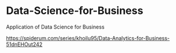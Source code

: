 # Data-Science-for-Business
Application of Data Science for Business

https://spiderum.com/series/khoilu95/Data-Analytics-for-Business-51dnEHOut242
